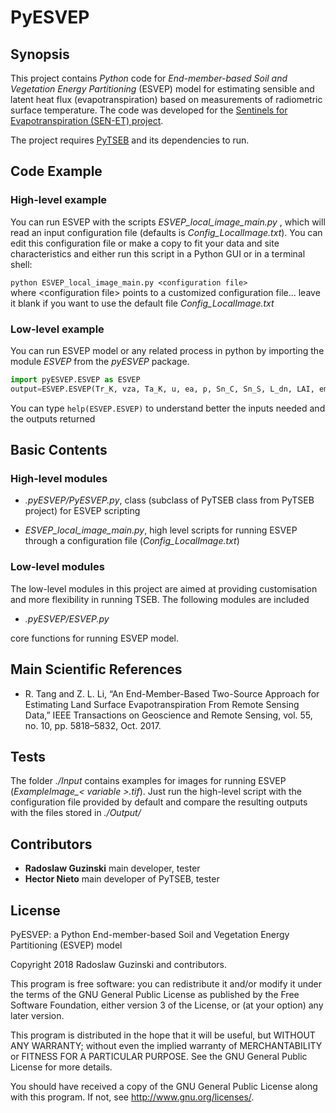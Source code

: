# PyESVEP

## Synopsis

This project contains *Python* code for *End-member-based Soil and Vegetation Energy Partitioning* (ESVEP) model for estimating sensible and latent heat flux (evapotranspiration) based on measurements of radiometric surface temperature. The code was developed for the [Sentinels for Evapotranspiration (SEN-ET) project](http://esa-sen4et.org/).

The project requires [PyTSEB](https://github.com/hectornieto/pyTSEB) and its dependencies to run.

## Code Example
### High-level example

You can run ESVEP with the scripts *ESVEP_local_image_main.py* , 
which will read an input configuration file (defaults is *Config_LocalImage.txt*). 
You can edit this configuration file or make a copy to fit your data and site characteristics and either run 
this script in a Python GUI or in a terminal shell:

`python ESVEP_local_image_main.py <configuration file>`  
where \<configuration file> points to a customized configuration file... leave it blank if you want to use the default 
file *Config_LocalImage.txt*


### Low-level example
You can run ESVEP model or any related process in python by importing the module *ESVEP* from the *pyESVEP* package. 

```python
import pyESVEP.ESVEP as ESVEP 
output=ESVEP.ESVEP(Tr_K, vza, Ta_K, u, ea, p, Sn_C, Sn_S, L_dn, LAI, emis_C, emis_S, z_0M, d_0, z_u, z_T)
```

You can type
`help(ESVEP.ESVEP)`
to understand better the inputs needed and the outputs returned

   
## Basic Contents
### High-level modules
- *.pyESVEP/PyESVEP.py*, class (subclass of PyTSEB class from PyTSEB project) for ESVEP scripting

- *ESVEP_local_image_main.py*, high level scripts for running ESVEP through a configuration file (*Config_LocalImage.txt*)

### Low-level modules
The low-level modules in this project are aimed at providing customisation and more flexibility in running TSEB. 
The following modules are included

- *.pyESVEP/ESVEP.py*

core functions for running ESVEP model. 


## Main Scientific References
- R. Tang and Z. L. Li, “An End-Member-Based Two-Source Approach for Estimating Land Surface Evapotranspiration From Remote Sensing Data,” IEEE Transactions on Geoscience and Remote Sensing, vol. 55, no. 10, pp. 5818–5832, Oct. 2017.



## Tests
The folder *./Input* contains examples for images for running ESVEP (*ExampleImage_\< variable >.tif*). Just run the high-level script with the configuration file provided by default and compare the resulting outputs with the files stored in *./Output/*

## Contributors
- **Radoslaw Guzinski** main developer, tester
- **Hector Nieto** main developer of PyTSEB, tester

## License
PyESVEP: a Python End-member-based Soil and Vegetation Energy Partitioning (ESVEP) model

Copyright 2018 Radoslaw Guzinski and contributors.
    
This program is free software: you can redistribute it and/or modify
it under the terms of the GNU General Public License as published by
the Free Software Foundation, either version 3 of the License, or
(at your option) any later version.

This program is distributed in the hope that it will be useful,
but WITHOUT ANY WARRANTY; without even the implied warranty of
MERCHANTABILITY or FITNESS FOR A PARTICULAR PURPOSE.  See the
GNU General Public License for more details.

You should have received a copy of the GNU General Public License
along with this program.  If not, see <http://www.gnu.org/licenses/>.

